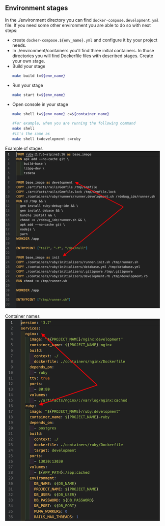 ## Environment stages
In the ./environment directory you can find `docker-compose.development.yml` file. If you need some other environment you are able to do so with next steps:
* create `docker-compose.${env_name}.yml` and configure it by your project needs. 
* In ./environment/containers you'll find three initial containers. In those directories you will find Dockerfile files with described stages. Create your own stage.
* Build your stage 
  ```bash
  make build t=${env_name}
  ```
* Run your stage
  ```bash
  make start t=${env_name}
  ```
* Open console in your stage
  ```bash
  make shell t=${env_name} c=${container_name}
  ```  
  ```bash
  #For example, when you are running the following command
  make shell
  #it's the same as
  make shell t=development c=ruby
  ```

Example of stages
![image info](./media/dockerfile_stages.png)

Container names
![image info](./media/container_names.png)
